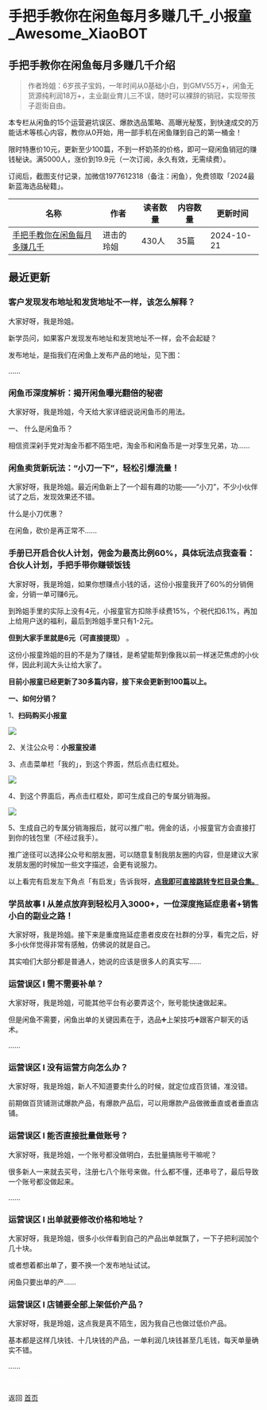 # 手把手教你在闲鱼每月多赚几千_小报童_Awesome_XiaoBOT

## 手把手教你在闲鱼每月多赚几千介绍
> 作者玲姐：6岁孩子宝妈，一年时间从0基础小白，到GMV55万+，闲鱼无货源纯利润18万+，主业副业育儿三不误，随时可以裸辞的销冠，实现带孩子逛街自由。    
    
本专栏从闲鱼的15个运营避坑误区、爆款选品策略、高曝光秘笈，到快速成交的万能话术等核心内容，教你从0开始，用一部手机在闲鱼赚到自己的第一桶金！    
    
限时特惠价10元，更新至少100篇，不到一杯奶茶的价格，即可一窥闲鱼销冠的赚钱秘诀。满5000人，涨价到19.9元（一次订阅，永久有效，无需续费）。    
    
订阅后，截图支付记录，加微信1977612318（备注：闲鱼），免费领取「2024最新蓝海选品秘籍」。  
  


|名称|作者|读者数量|内容数量|更新时间|
|---|---|---|---|---|
|[手把手教你在闲鱼每月多赚几千](https://xiaobot.net/p/ling818?refer=9c3f1c95-a052-465a-9902-f6d75080262a)|进击的玲姐|430人|35篇|2024-10-21|

## 最近更新
### 客户发现发布地址和发货地址不一样，该怎么解释？

大家好呀，我是玲姐。

新学员问，如果客户发现发布地址和发货地址不一样，会不会起疑？

发布地址，是指我们在闲鱼上发布产品的地址，见下图：

......

### 闲鱼币深度解析：揭开闲鱼曝光翻倍的秘密

大家好呀，我是玲姐，今天给大家详细说说闲鱼币的用法。

一、 什么是闲鱼币？

相信资深剁手党对淘金币都不陌生吧，淘金币和闲鱼币是一对孪生兄弟，功......

### 闲鱼卖货新玩法：“小刀一下”，轻松引爆流量！

大家好呀，我是玲姐。最近闲鱼新上了一个超有趣的功能——“小刀”，不少小伙伴试了之后，发现效果还不错。

什么是小刀优惠？

在闲鱼，砍价是再正常不......

### 手册已开启合伙人计划，佣金为最高比例60%，具体玩法点我查看：合伙人计划，手把手带你赚顿饭钱

大家好呀，我是玲姐，如果你想赚点小钱的话，这份小报童我开了60%的分销佣金，分销一单可赚6元。

到玲姐手里的实际上没有4元，小报童官方扣除手续费15%，个税代扣6.1%，再加上给用户送的福利，最后到玲姐手里只有1-2元。

**但到大家手里就是6元（可直接提现）** 。

这份小报童玲姐的目的不是为了赚钱，是希望能帮到像我以前一样迷茫焦虑的小伙伴，因此利润大头让给大家了。

**目前小报童已经更新了30多篇内容，接下来会更新到100篇以上。**

**一、如何分销？**

1、**扫码购买小报童**

![](https://static.xiaobot.net/file/2024-04-03/378726/231e581ce59c9a20c2b3320b1369b057.jpeg)

2、关注公众号：**小报童投递**

3、点击菜单栏「我的」，到这个界面，然后点击红框处。

![](https://static.xiaobot.net/file/2024-04-03/378726/bb10dcf70195fa3c80f266f2d9ba590e.jpeg)

4、到这个界面后，再点击红框处，即可生成自己的专属分销海报。

![](https://static.xiaobot.net/file/2024-04-03/378726/ed9304c539729bcbe60567ba7cfdf9f2.jpeg)

5、生成自己的专属分销海报后，就可以推广啦。佣金的话，小报童官方会直接打到你的钱包里（不经过我手）。

推广途径可以选择公众号和朋友圈，可以随意复制我朋友圈的内容，但是建议大家发朋友圈的时候加一些文字描述，会更有说服力。

以上看完有启发左下角点「有启发」告诉我呀，[**点我即可直接跳转专栏目录合集。**](https://xiaobot.net/post/97708ba8-06d6-42ef-97c4-85a3c6454b5f?refer=f8fe38ed-c307-4d8d-8815-15a40607f2d2)

### 学员故事 l 从差点放弃到轻松月入3000+，一位深度拖延症患者+销售小白的副业之路！

大家好呀，我是玲姐。接下来是重度拖延症患者皮皮在社群的分享，看完之后，好多小伙伴觉得非常有感触，仿佛说的就是自己。

其实咱们大部分都是普通人，她说的应该是很多人的真实写......

### 运营误区 l 需不需要补单？

大家好呀，我是玲姐，可能其他平台有必要弄这个，账号能快速做起来。

但是闲鱼不需要，闲鱼出单的关键因素在于，选品➕上架技巧➕跟客户聊天的话术。

......

### 运营误区 l 没有运营方向怎么办？

大家好呀，我是玲姐，新人不知道要卖什么的时候，就定位成百货铺，准没错。

前期做百货铺测试爆款产品，有爆款产品后，可以用爆款产品做微垂直或者垂直店铺。

### 运营误区 l 能否直接批量做账号？

大家好呀，我是玲姐，一个账号都没做明白，去批量搞账号干嘛呢？

很多新人一来就去买号，注册七八个账号来做。什么都不懂，还串号了，最后导致一个账号都没做起来。

......

### 运营误区 l 出单就要修改价格和地址？

大家好呀，我是玲姐，很多小伙伴看到自己的产品出单就飘了，一下子把利润加个几十块。

或者想着都出单了，要不换一个发布地址试试。

闲鱼只要出单的产......

### 运营误区 l 店铺要全部上架低价产品？

大家好呀，我是玲姐，这点我是真不陌生，因为我自己也做过低价产品。

基本都是这样几块钱、十几块钱的产品，一单利润几块钱甚至几毛钱，每天单量确实不错。

......


<a href="https://github.com/Reno9527/awesome-xiaobot" style="color: white; text-decoration: none;">awesome-xiaobot</a>

返回 [首页](../README.md)
